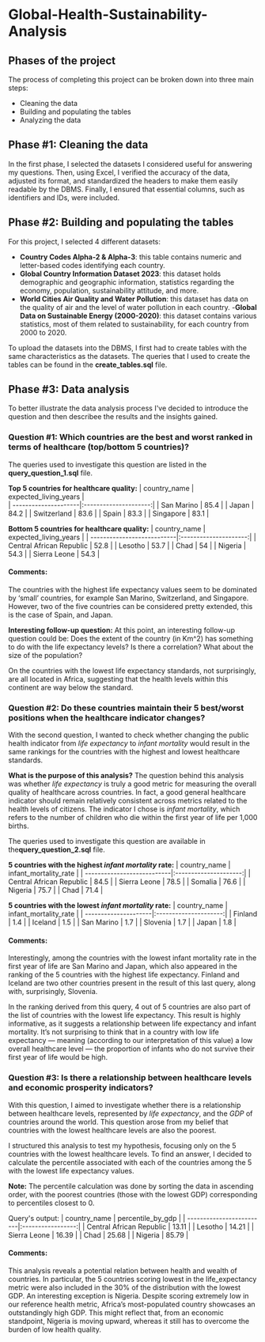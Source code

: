 # Global-Health-Sustainability-Analysis

## Phases of the project
The process of completing this project can be broken down into three main steps:  
- Cleaning the data  
- Building and populating the tables  
- Analyzing the data

## Phase #1: Cleaning the data
In the first phase, I selected the datasets I considered useful for answering my questions. Then, using Excel, I verified the accuracy of the data, adjusted its format, and standardized the headers to make them easily readable by the DBMS. Finally, I ensured that essential columns, such as identifiers and IDs, were included.

## Phase #2: Building and populating the tables
For this project, I selected 4 different datasets:
- **Country Codes Alpha-2 & Alpha-3**: this table contains numeric and letter-based codes identifying each country.
- **Global Country Information Dataset 2023**: this dataset holds demographic and geographic information, statistics regarding the economy, population, sustainability attitude, and more.
- **World Cities Air Quality and Water Pollution**: this dataset has data on the quality of air and the level of water pollution in each country.
-**Global Data on Sustainable Energy (2000-2020)**: this dataset contains various statistics, most of them related to sustainability, for each country from 2000 to 2020.

To upload the datasets into the DBMS, I first had to create tables with the same characteristics as the datasets. The queries that I used to create the tables can be found in the **create_tables.sql** file.


## Phase #3: Data analysis
To better illustrate the data analysis process I've decided to introduce the question and then describee the results and the insights gained.

### Question #1: Which countries are the best and worst ranked in terms of healthcare (top/bottom 5 countries)?
The queries used to investigate this question are listed in the **query_question_1.sql** file.

**Top 5 countries for healthcare quality:**
|     country_name     | expected_living_years |     
| ---------------------|:---------------------:|
| San Marino           |                  85.4 |
| Japan                |                  84.2 |
| Switzerland          |                  83.6 |
| Spain                |                  83.3 |
| Singapore            |                  83.1 |


**Bottom 5 countries for healthcare quality:**
|        country_name        | expected_living_years |
| ---------------------------|:---------------------:|
| Central African Republic   |                  52.8 |
| Lesotho                    |                  53.7 |
| Chad                       |                  54   |
| Nigeria                    |                  54.3 |
| Sierra Leone               |                  54.3 |

#### Comments:
The countries with the highest life expectancy values seem to be dominated by ‘small’ countries, for example San Marino, Switzerland, and Singapore. However, two of the five countries can be considered pretty extended, this is the case of Spain, and Japan.

**Interesting follow-up question:** At this point, an interesting follow-up question could be: Does the extent of the country (in Km^2) has something to do with the life expectancy levels? Is there a correlation? What about the size of the population?

On the countries with the lowest life expectancy standards, not surprisingly, are all located in Africa, suggesting that the health levels within this continent are way below the standard. 



### Question #2: Do these countries maintain their 5 best/worst positions when the healthcare indicator changes?
With the second question, I wanted to check whether changing the public health indicator from _life expectancy_ to _infant mortality_ would result in the same rankings for the countries with the highest and lowest healthcare standards.

**What is the purpose of this analysis?** 
The question behind this analysis was whether _life expectancy_ is truly a good metric for measuring the overall quality of healthcare across countries. In fact, a good general healthcare indicator should remain relatively consistent across metrics related to the health levels of citizens. The indicator I chose is _infant mortality_, which refers to the number of children who die within the first year of life per 1,000 births.

The queries used to investigate this question are available in the**query_question_2.sql** file.

**5 countries with the highest _infant mortality_ rate:**
|        country_name        | infant_mortality_rate |
| ---------------------------|:---------------------:|
| Central African Republic   |                  84.5 |
| Sierra Leone               |                  78.5 |
| Somalia                    |                  76.6 |
| Nigeria                    |                  75.7 |
| Chad                       |                  71.4 |


**5 countries with the lowest _infant mortality_ rate:**
|     country_name     | infant_mortality_rate |
| ---------------------|:---------------------:|
| Finland              |                   1.4 |
| Iceland              |                   1.5 |
| San Marino           |                   1.7 |
| Slovenia             |                   1.7 |
| Japan                |                   1.8 |


#### Comments:
Interestingly, among the countries with the lowest infant mortality rate in the first year of life are San Marino and Japan, which also appeared in the ranking of the 5 countries with the highest life expectancy. Finland and Iceland are two other countries present in the result of this last query, along with, surprisingly, Slovenia.

In the ranking derived from this query, 4 out of 5 countries are also part of the list of countries with the lowest life expectancy. This result is highly informative, as it suggests a relationship between life expectancy and infant mortality. It’s not surprising to think that in a country with low life expectancy — meaning (according to our interpretation of this value) a low overall healthcare level — the proportion of infants who do not survive their first year of life would be high.


### Question #3: Is there a relationship between healthcare levels and economic prosperity indicators?
With this question, I aimed to investigate whether there is a relationship between healthcare levels, represented by _life expectancy_, and the _GDP_ of countries around the world. This question arose from my belief that countries with the lowest healthcare levels are also the poorest.

I structured this analysis to test my hypothesis, focusing only on the 5 countries with the lowest healthcare levels. To find an answer, I decided to calculate the percentile associated with each of the countries among the 5 with the lowest life expectancy values.

**Note:** The percentile calculation was done by sorting the data in ascending order, with the poorest countries (those with the lowest GDP) corresponding to percentiles closest to 0.

Query's output:
|       country_name       | percentile_by_gdp |
| -------------------------|:-----------------:|
| Central African Republic |             13.11 |
| Lesotho                  |             14.21 |
| Sierra Leone             |             16.39 |
| Chad                     |             25.68 |
| Nigeria                  |             85.79 |

 #### Comments: 
 
This analysis reveals a potential relation between health and wealth of countries. In particular, the 5 countries scoring lowest in the life_expectancy metric were also included in the 30% of the distribution with the lowest GDP. An interesting exception is Nigeria. Despite scoring extremely low in our reference health metric, Africa’s most-populated country showcases an outstandingly high GDP. This might reflect that, from an economic standpoint, Nigeria is moving upward, whereas it still has to overcome the burden of low health quality.

